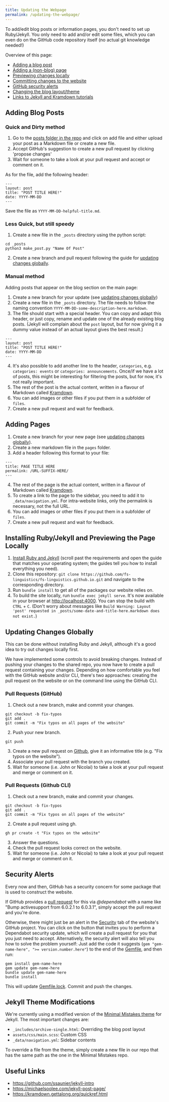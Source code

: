 ```yaml
---
title: Updating the Webpage
permalink: /updating-the-webpage/
---
```


To add/edit blog posts or information pages, you don't need to set up Ruby/Jekyll. You only need to add and/or edit some files, which you can even do on the GitHub code repository itself (no actual git knowledge needed!)

Overview of this page:

- [Adding a blog post](#adding-blog-posts)
- [Adding a (non-blog) page](#adding-pages)
- [Previewing changes locally](#installing-rubyjekyll-and-previewing-the-page-locally)
- [Committing changes to the website](#updating-changes-globally)
- [GitHub security alerts](#security-alerts)
- [Changing the blog layout/theme](#jekyll-theme-modifications)
- [Links to Jekyll and Kramdown tutorials](#useful-links)

## Adding Blog Posts

### Quick and Dirty method

1. Go to the [posts folder in the repo](https://github.com/fs-linguistics/fs-linguistics.github.io/tree/master/_posts) and click on add file and either upload your post as a Markdown file or create a new file.
2. Accept GitHub's suggestion to create a new pull request by clicking 'propose changes'
3. Wait for someone to take a look at your pull request and accept or comment on it.

As for the file, add the following header:

```
---
layout: post
title: "POST TITLE HERE!"
date: YYYY-MM-DD
---
```

Save the file as `YYYY-MM-DD-helpful-title.md`.

### Less Quick, but still speedy

1. Create a new file in the `_posts` directory using the python script:
```
cd _posts
python3 make_post.py "Name Of Post"
```
2. Create a new branch and pull request following the guide for [updating changes globally](#updating-changes-globally).

### Manual method

Adding posts that appear on the blog section on the main page:

1. Create a new branch for your update (see [updating changes globally](#updating-changes-globally))
2. Create a new file in the `_posts` directory. The file needs to follow the naming convention `YYYY-MM-DD-some-description-here.markdown`.
3. The file should start with a special header. You can copy and adapt this header, or just copy, rename and update one of the already existing blog posts. (Jekyll will complain about the `post` layout, but for now giving it a dummy value instead of an actual layout gives the best result.)
```
---
layout: post
title: "POST TITLE HERE!"
date: YYYY-MM-DD
---
```
4. It's also possible to add another line to the header, `categories`, e.g. `categories: events` or `categories: announcements`. Once/if we have a lot of posts, this might be interesting for filtering the posts, but for now, it's not really important.
5. The rest of the post is the actual content, written in a flavour of Markdown called [Kramdown](https://kramdown.gettalong.org/quickref.html).
6. You can add images or other files if you put them in a subfolder of `files`.
7. Create a new pull request and wait for feedback.

## Adding Pages

1. Create a new branch for your new page (see [updating changes globally](#updating-changes-globally)).
2. Create a new markdown file in the `pages` folder.
3. Add a header following this format to your file:
```
---
title: PAGE TITLE HERE
permalink: /URL-SUFFIX-HERE/
---
```
4. The rest of the page is the actual content, written in a flavour of Markdown called [Kramdown](https://kramdown.gettalong.org/quickref.html).
5. To create a link to the page to the sidebar, you need to add it to `_data/navigation.yml`. For intra-website links, only the permalink is necessary, not the full URL.
6. You can add images or other files if you put them in a subfolder of `files`.
7. Create a new pull request and wait for feedback.

## Installing Ruby/Jekyll and Previewing the Page Locally

1. [Install Ruby and Jekyll](https://jekyllrb.com/docs/) (scroll past the requirements and open the guide that matches your operating system; the guides tell you how to install everything you need).
2. Clone this repository: `git clone https://github.com/fs-linguistics/fs-linguistics.github.io.git` and navigate to the corresponding directory.
3. Run `bundle install` to get all of the packages our website relies on.
4. To build the site locally, run `bundle exec jekyll serve`. It's now available in your browser at <http://localhost:4000>. You can stop the build with `CTRL` + `C`. (Don't worry about messages like `Build Warning: Layout 'post' requested in _posts/some-date-and-title-here.markdown does not exist.`)

## Updating Changes Globally

This can be done without installing Ruby and Jekyll, although it's a good idea to try out changes locally first.

We have implemented some controls to avoid breaking changes. Instead of pushing your changes to the shared repo, you now have to create a pull request containing your changes. Depending on how comfortable you feel with the GitHub website and/or CLI, there's two approaches: creating the pull request on the website or on the command line using the GitHub CLI.

### Pull Requests (GitHub)

1. Check out a new branch, make and commit your changes.
```
git checkout -b fix-typos
git add .
git commit -m "Fix typos on all pages of the website"
```
2. Push your new branch.
```
git push
```
3. Create a new pull request on [Github](https://github.com/fs-linguistics/fs-linguistics.github.io/issues), give it an informative title (e.g. "Fix typos on the website").
4. Associate your pull request with the branch you created.
5. Wait for someone (i.e. John or Nicolai) to take a look at your pull request and merge or comment on it.

### Pull Requests (Github CLI)

1. Check out a new branch, make and commit your changes.
```
git checkout -b fix-typos
git add .
git commit -m "Fix typos on all pages of the website"
```
2. Create a pull request using gh.
```
gh pr create -t "Fix typos on the website"
```
3. Answer the questions.
4. Check the pull request looks correct on the website.
5. Wait for someone (i.e. John or Nicolai) to take a look at your pull request and merge or comment on it.

## Security Alerts

Every now and then, GitHub has a security concern for some package that is used to construct the website.

If GitHub provides a [pull request](https://github.com/fs-linguistics/fs-linguistics.github.io/pulls) for this via *@dependabot* with a name like "Bump activesupport from 6.0.2.1 to 6.0.3.1", simply accept the pull request and you're done.

Otherwise, there might just be an alert in the [Security](https://github.com/fs-linguistics/fs-linguistics.github.io/security) tab of the website's GitHub project.
You can click on the button that invites you to perform a Dependabot security update, which will create a pull request for you that you just need to accept.
Alternatively, the security alert will also tell you how to solve the problem yourself: Just add the code it suggests (`gem "gem-name-here", ">= version.number.here"`) to the end of the [Gemfile](https://github.com/fs-linguistics/fs-linguistics.github.io/blob/master/Gemfile), and then run:
```
gem install gem-name-here
gem update gem-name-here
bundle update gem-name-here
bundle install
```
This will update [Gemfile.lock](https://github.com/fs-linguistics/fs-linguistics.github.io/blob/master/Gemfile.lock).
Commit and push the changes.

## Jekyll Theme Modifications

We're currently using a modified version of the [Minimal Mistakes theme](https://github.com/mmistakes/minimal-mistakes) for Jekyll. The most important changes are:
- `_includes/archive-single.html`: Overriding the blog post layout
- `assets/css/main.scss`: Custom CSS
- `_data/navigation.yml`: Sidebar contents

To override a file from the theme, simply create a new file in our repo that has the same path as the one in the Minimal Mistakes repo.

## Useful Links

- <https://github.com/ssaunier/jekyll-intro>
- <https://michaelsoolee.com/jekyll-post-page/>
- <https://kramdown.gettalong.org/quickref.html>
